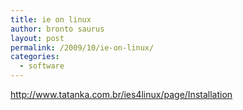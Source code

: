 ```yaml
---
title: ie on linux
author: bronto saurus
layout: post
permalink: /2009/10/ie-on-linux/
categories:
  - software
---
```

<a href="http://www.tatanka.com.br/ies4linux/page/Installation" target="_blank" >http://www.tatanka.com.br/ies4linux/page/Installation</a>